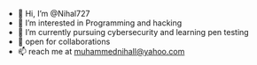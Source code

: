 - 👋 Hi, I’m @Nihal727
- 👀 I’m interested in Programming and hacking
- 🌱 I’m currently pursuing cybersecurity and learning pen testing 
- 💞️ open for collaborations
- 📫 reach me at muhammednihall@yahoo.com

<!---
Nihal727/Nihal727 is a ✨ special ✨ repository because its `README.md` (this file) appears on your GitHub profile.
You can click the Preview link to take a look at your changes.
--->
